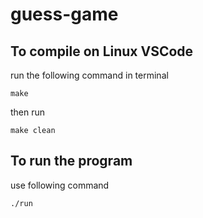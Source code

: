 # guess-game

## To compile on Linux VSCode

run the following command in terminal

```
make
```
then run

```
make clean
```
## To run the program

use following command

```
./run
```
